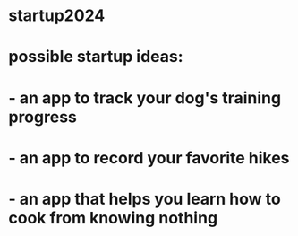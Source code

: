 # startup2024
# possible startup ideas: 
# - an app to track your dog's training progress
# - an app to record your favorite hikes
# - an app that helps you learn how to cook from knowing nothing
